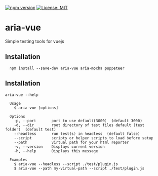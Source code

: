 [![npm version](https://badge.fury.io/js/aria-vue.svg)](https://www.npmjs.com/package/aria-vue)
[![License: MIT](https://img.shields.io/badge/license-MIT-blue.svg)](https://opensource.org/licenses/MIT)

# aria-vue
Simple testing tools for vuejs

Installation
------------
  ```
    npm install --save-dev aria-vue aria-mocha puppeteer
  ```

Installation
------------
```
aria-vue --help

  Usage
    $ aria-vue [options]

  Options
    -p, --port       port to use default(3000)  (default 3000)
    -d, --dir        root directory of test files default (test folder)  (default test)
    --headless       run test(s) in headless  (default false)
    --script         scripts or helper scripts to load before setup
    --path           virtual path for your html reporter
    -v, --version    Displays current version
    -h, --help       Displays this message

  Examples
    $ aria-vue --headless --script ./test/plugin.js
    $ aria-vue --path my-virtual-path --script ./test/plugin.js
```
